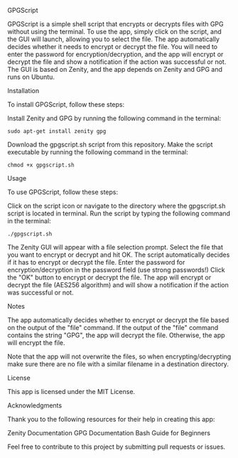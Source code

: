 GPGScript

GPGScript is a simple shell script that encrypts or decrypts files with GPG without using the terminal. To use the app, simply click on the script, and the GUI will launch, allowing you to select the file. The app automatically decides whether it needs to encrypt or decrypt the file. You will need to enter the password for encryption/decryption, and the app will encrypt or decrypt the file and show a notification if the action was successful or not. The GUI is based on Zenity, and the app depends on Zenity and GPG and runs on Ubuntu.

Installation

To install GPGScript, follow these steps:

Install Zenity and GPG by running the following command in the terminal:

    sudo apt-get install zenity gpg

Download the gpgscript.sh script from this repository.
Make the script executable by running the following command in the terminal:

    chmod +x gpgscript.sh

Usage

To use GPGScript, follow these steps:

Click on the script icon or navigate to the directory where the gpgscript.sh script is located in terminal.
Run the script by typing the following command in the terminal:

    ./gpgscript.sh

The Zenity GUI will appear with a file selection prompt. Select the file that you want to encrypt or decrypt and hit OK.
The script automatically decides if it has to encrypt or decrypt the file.
Enter the password for encryption/decryption in the password field (use strong passwords!)
Click the "OK" button to encrypt or decrypt the file.
The app will encrypt or decrypt the file (AES256 algorithm) and will show a notification if the action was successful or not.

Notes

The app automatically decides whether to encrypt or decrypt the file based on the output of the "file" command. If the output of the "file" command contains the string "GPG", the app will decrypt the file. Otherwise, the app will encrypt the file.

Note that the app will not overwrite the files, so when encrypting/decrypting make sure there are no file with a similar filename in a destination directory.

License

This app is licensed under the MIT License.

Acknowledgments

Thank you to the following resources for their help in creating this app:

Zenity Documentation
GPG Documentation
Bash Guide for Beginners

Feel free to contribute to this project by submitting pull requests or issues.
